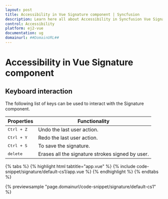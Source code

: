 ```yaml
---
layout: post
title: Accessibility in Vue Signature component | Syncfusion
description: Learn here all about Accessibility in Syncfusion Vue Signature component of Syncfusion Essential JS 2 and more.
control: Accessibility 
platform: ej2-vue
documentation: ug
domainurl: ##DomainURL##
---
```


# Accessibility in Vue Signature component

## Keyboard interaction

The following list of keys can be used to interact with the Signature component.

| **Properties** | **Functionality** |
| --- | --- |
| <kbd>Ctrl + Z</kbd>  | Undo the last user action. |
| <kbd>Ctrl + Y</kbd>  | Redo the last user action. |
| <kbd>Ctrl + S</kbd>  | To save the signature. |
| <kbd>delete</kbd>  | Erases all the signature strokes signed by user. |

{% tabs %}
{% highlight html tabtitle="app.vue" %}
{% include code-snippet/signature/default-cs1/app.vue %}
{% endhighlight %}
{% endtabs %}
        
{% previewsample "page.domainurl/code-snippet/signature/default-cs1" %}